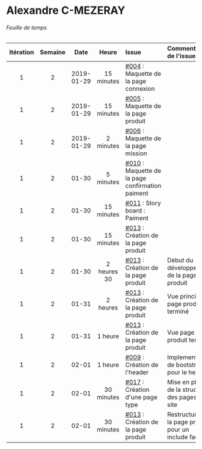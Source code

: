# Alexandre C-MEZERAY

###### Feuille de temps

|    Itération   |     Semaine    |      Date      |      Heure     |     Issue     |  Commentaires de l&#39;issue  |     GitHub     |
| :------------: | :------------: | :------------: | :------------: | :------------ | :------------ | :------------: |
| 1 | 2 | 2019-01-29 | 15 minutes | [#004](https://github.com/cegepmatane/AcheteTaBaguette/issues/4) :  Maquette de la page connexion |  |  |
| 1 | 2 | 2019-01-29 | 15 minutes | [#005](https://github.com/cegepmatane/AcheteTaBaguette/issues/5) :  Maquette de la page produit |  |  |
| 1 | 2 | 2019-01-29 | 2 minutes | [#006](https://github.com/cegepmatane/AcheteTaBaguette/issues/6) : Maquette de la page mission |  |  |
| 1 | 2 | 01-30 | 5 minutes | [#010](https://github.com/cegepmatane/AcheteTaBaguette/issues/10) : Maquette de la page confirmation paiment |  |  |
| 1 | 2 | 01-30 | 15 minutes | [#011](https://github.com/cegepmatane/AcheteTaBaguette/issues/11) : Story board : Paiment |  |  |
| 1 | 2 | 01-30 | 15 minutes | [#013](https://github.com/cegepmatane/AcheteTaBaguette/issues/13) : Création de la page produit |  |  |
| 1 | 2 | 01-30 | 2 heures 30 | [#013](https://github.com/cegepmatane/AcheteTaBaguette/issues/13) : Création de la page produit | Début du développement de la page de produit |  |
| 1 | 2 | 01-31 | 2 heures | [#013](https://github.com/cegepmatane/AcheteTaBaguette/issues/13) : Création de la page produit | Vue principal page produit terminé |  |
| 1 | 2 | 01-31 | 1 heure | [#013](https://github.com/cegepmatane/AcheteTaBaguette/issues/13) : Création de la page produit | Vue page produit terminé |  |
| 1 | 2 | 02-01 | 1 heure | [#009](https://github.com/cegepmatane/AcheteTaBaguette/issues/9) : Création de l'header | Implementation de bootstrap pour le header |  |
| 1 | 2 | 02-01 | 30 minutes | [#017](https://github.com/cegepmatane/AcheteTaBaguette/issues/17) : Création d'une page type | Mise en place de la structure des pages du site |  |
| 1 | 2 | 02-01 | 30 minutes | [#013](https://github.com/cegepmatane/AcheteTaBaguette/issues/13) : Création de la page produit | Restructure de la page produit pour un include facile |  |
